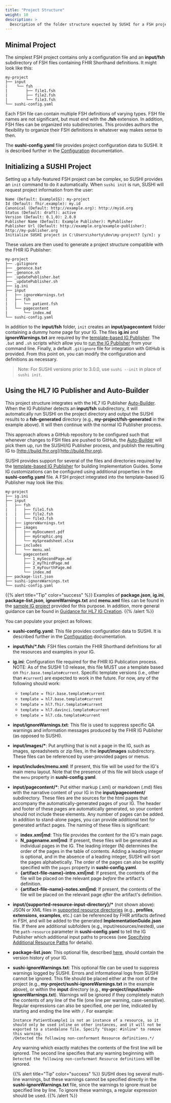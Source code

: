 ```yaml
---
title: "Project Structure"
weight: 10
description: >
  Description of the folder structure expected by SUSHI for a FSH project
---
```


## Minimal Project

The simplest FSH project contains only a configuration file and an **input/fsh** subdirectory of FSH files containing FHIR Shorthand definitions. It might look like this:

```text
my-project
├── input
|    └── fsh
|        ├── file1.fsh
|        ├── file2.fsh
|        └── file3.fsh
└── sushi-config.yaml
```

Each FSH file can contain multiple FSH definitions of varying types. FSH file names are not significant, but must end with the **.fsh** extension. In addition, FSH files can be organized into subdirectories. This provides authors the flexibility to organize their FSH definitions in whatever way makes sense to then.

The **sushi-config.yaml** file provides project configuration data to SUSHI. It is described further in the [Configuration](/docs/sushi/configuration/) documentation.

## Initializing a SUSHI Project

Setting up a fully-featured FSH project can be complex, so SUSHI provides an `init` command to do it automatically. When `sushi init` is run, SUSHI will request project information from the user:

```text
Name (Default: ExampleIG): my-project
Id (Default: fhir.example): my.id
Canonical (Default: http://example.org): http://myid.org
Status (Default: draft): active
Version (Default: 0.1.0): 2.0.0
Publisher Name (Default: Example Publisher): MyPublisher
Publisher Url (Default: http://example.org/example-publisher): http://my-publisher.org
Initialize SUSHI project in C:\Users\shorty\dev\my-project? [y/n]: y
```

These values are then used to generate a project structure compatible with the FHIR IG Publisher:

```text
my-project
├── .gitignore
├── _genonce.bat
├── _genonce.sh
├── _updatePublisher.bat
├── _updatePublisher.sh
├── ig.ini
├── input
|   ├── ignoreWarnings.txt
|   ├── fsh
|   |   └── patient.fsh
|   └── pagecontent
|       └── index.md
└── sushi-config.yaml
```

In addition to the **input/fsh** folder, `init` creates an **input/pagecontent** folder containing a dummy home page for your IG. The files **ig.ini** and **ignoreWarnings.txt** are required by the [template-based IG Publisher](https://build.fhir.org/ig/FHIR/ig-guidance/using-templates.html). The `.bat` and `.sh` scripts which allow you to [run the IG Publisher](/docs/sushi/running/#downloading-the-ig-publisher) from your command line. Finally, a default `.gitignore` file for integration with GitHub is provided. From this point on, you can modify the configuration and definitions as necessary.

> Note: For SUSHI versions prior to 3.0.0, use `sushi --init` in place of `sushi init`.

## Using the HL7 IG Publisher and Auto-Builder

This project structure integrates with the HL7 IG Publisher [Auto-Builder](https://github.com/FHIR/auto-ig-builder/blob/master/README.md). When the IG Publisher detects an **input/fsh** subdirectory, it will automatically run SUSHI on the project directory and output the SUSHI results to a **fsh-generated** directory (e.g., **my-project/fsh-generated** in the example above). It will then continue with the normal IG Publisher process.



This approach allows a GitHub repository to be configured such that whenever changes to FSH files are pushed to GitHub, the [Auto-Builder](https://github.com/FHIR/auto-ig-builder/blob/master/README.md) will pick them up, run the SUSHI/IG Publisher process, and publish the resulting IG to [http://build.fhir.org](http://build.fhir.org).

SUSHI provides support for several of the files and directories required by the [template-based IG Publisher](https://build.fhir.org/ig/FHIR/ig-guidance/) for building Implementation Guides. Some IG customizations can be configured using additional properties in the **sushi-config.yaml** file. A FSH project integrated into the template-based IG Publisher may look like this:

```text
my-project
├── ig.ini
├── input
|   ├── fsh
|   |   ├── file1.fsh
|   |   ├── file2.fsh
|   |   └── file3.fsh
│   ├── ignoreWarnings.txt
│   ├── images
│   │   ├── myDocument.pdf
│   │   ├── myGraphic.png
│   │   └── mySpreadsheet.xlsx
│   ├── includes
│   │   └── menu.xml
│   └── pagecontent
│       ├── 1_mySecondPage.md
│       ├── 2_myThirdPage.md
│       ├── 3_myFourthPage.md
│       └── index.md
├── package-list.json
├── sushi-ignoreWarnings.txt
└── sushi-config.yaml
```

  {{% alert title="Tip" color="success" %}}
  Examples of **package.json**, **ig.ini**, **package-list.json**, **ignoreWarnings.txt** and **menu.xml** files can be found in the [sample IG project](https://github.com/FHIR/sample-ig) provided for this purpose. In addition, more general guidance can be found in [Guidance for HL7 IG Creation](https://build.fhir.org/ig/FHIR/ig-guidance/).
  {{% /alert %}}

You can populate your project as follows:

* **sushi-config.yaml**: This file provides configuration data to SUSHI. It is described further in the [Configuration](/docs/sushi/configuration/) documentation.
* **input/fsh/\*.fsh**: FSH files contain the FHIR Shorthand definitions for all the resources and examples in your IG.
* **ig.ini**: Configuration file required for the FHIR IG Publication process. NOTE: As of the SUSHI 1.0 release, this file MUST use a template based on `fhir.base.template#current`. Specific template versions (i.e., other than `#current`) are expected to work in the future.  For now, any of the following should work:
  * `template = fhir.base.template#current`
  * `template = hl7.base.template#current`
  * `template = hl7.fhir.template#current`
  * `template = hl7.davinci.template#current`
  * `template = hl7.cda.template#current`
* **input/ignoreWarnings.txt**: This file is used to suppress specific QA warnings and information messages produced by the FHIR IG Publisher (as opposed to SUSHI).
* **input/images/\***: Put anything that is not a page in the IG, such as images, spreadsheets or zip files, in the **input/images** subdirectory. These files can be referenced by user-provided pages or menus.
* **input/includes/menu.xml**: If present, this file will be used for the IG's main menu layout. Note that the presence of this file will block usage of the `menu` property in **sushi-config.yaml**.
* **input/pagecontent/\***: Put either markup (.xml) or markdown (.md) files with the narrative content of your IG in the **input/pagecontent/** subdirectory. These files are the sources for the html pages that accompany the automatically-generated pages of your IG. The header and footer of these pages are automatically generated, so your content should not include these elements. Any number of pages can be added. In addition to stand-alone pages, you can provide additional text for generated artifact pages. The naming of these files is significant:
  * **index.xml\|md**: This file provides the content for the IG's main page.
  * **N\_pagename.xml\|md**: If present, these files will be generated as individual pages in the IG. The leading integer (N) determines the order of the pages in the table of contents. Adding a leading integer is optional, and in the absence of a leading integer, SUSHI will sort the pages alphabetically. The order of the pages can also be explitly specified with the `pages` property in **sushi-config.yaml**.
  * **{artifact-file-name}-intro.xml\|md**: If present, the contents of the file will be placed on the relevant page _before_ the artifact's definition.
  * **{artifact-file-name}-notes.xml\|md**: If present, the contents of the file will be placed on the relevant page _after_ the artifact's definition.
* **input/{supported-resource-input-directory}/\*** (not shown above): JSON or XML files in [supported resource directories](https://build.fhir.org/ig/FHIR/ig-guidance/using-templates.html#root.input) (e.g., **profiles**, **extensions**, **examples**, etc.) can be referenced by FHIR artifacts defined in FSH, and will be added to the generated **ImplementationGuide.json** file. If there are additional subfolders (e.g., input/resources/nested), use the `path-resource` parameter in **sushi-config.yaml** to tell the IG Publisher which additional input paths to process (see [Specifying Additional Resource Paths](/docs/sushi/tips/#specifying-additional-resource-paths) for details).
* **package-list.json**: This optional file, described [here](https://confluence.hl7.org/display/FHIR/FHIR+IG+PackageList+doco), should contain the version history of your IG.
* **sushi-ignoreWarnings.txt**: This optional file can be used to suppress warnings logged by SUSHI. Errors and informational logs from SUSHI cannot be ignored. This file should be placed either at the root of the project (e.g., **my-project/sushi-ignoreWarnings.txt** in the example above), or within the **input** directory (e.g., **my-project/input/sushi-ignoreWarnings.txt**). Warnings will be ignored if they completely match the contents of any line of the file (one line per warning, case-sensitive). Regular expressions can also be specified, one per line, indicated by starting and ending the line with `/`. For example:

  ```
  Instance PatientExample1 is not an instance of a resource, so it should only be used inline on other instances, and it will not be exported to a standalone file. Specify "Usage: #inline" to remove this warning.
  /Detected the following non-conformant Resource definitions.*/   
  ```
  Any warning which exactly matches the contents of the first line will be ignored. The second line specifies that any warning beginning with `Detected the following non-conformant Resource definitions` will be ignored.

  {{% alert title="Tip" color="success" %}}
  SUSHI does log several multi-line warnings, but these warnings cannot be specified directly in the **sushi-ignoreWarnings.txt** file, since the warnings to ignore must be specified line by line. To ignore these warnings, a regular expression should be used.
  {{% /alert %}}
